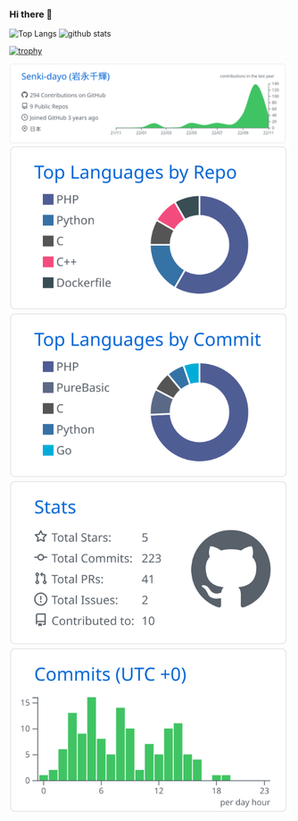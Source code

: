 ### Hi there 👋

<p align="left"> 
  <img alt="Top Langs" height="150px" src="https://github-readme-stats.vercel.app/api/top-langs/?username=Senki-dayo&layout=compact&show_icons=true" />
  <img alt="github stats" height="150px" src="https://github-readme-stats.vercel.app/api?username=Senki-dayo&show_icons=ture" />
</p>

[![trophy](https://github-profile-trophy.vercel.app/?username=Senki-dayo&column=7
)](https://github.com/ryo-ma/github-profile-trophy)

[![](https://raw.githubusercontent.com/Senki-dayo/Senki-dayo/main/profile-summary-card-output/github/0-profile-details.svg)](https://github.com/vn7n24fzkq/github-profile-summary-cards)
[![](https://raw.githubusercontent.com/Senki-dayo/Senki-dayo/main/profile-summary-card-output/github/1-repos-per-language.svg)](https://github.com/vn7n24fzkq/github-profile-summary-cards) [![](https://raw.githubusercontent.com/Senki-dayo/Senki-dayo/main/profile-summary-card-output/github/2-most-commit-language.svg)](https://github.com/vn7n24fzkq/github-profile-summary-cards)
[![](https://raw.githubusercontent.com/Senki-dayo/Senki-dayo/main/profile-summary-card-output/github/3-stats.svg)](https://github.com/vn7n24fzkq/github-profile-summary-cards) [![](https://raw.githubusercontent.com/Senki-dayo/Senki-dayo/main/profile-summary-card-output/github/4-productive-time.svg)](https://github.com/vn7n24fzkq/github-profile-summary-cards)


<!-- <code><img height="50" src=""></code> -->

<!-- ## Programming Languages
<code><img height="50" src="https://img.icons8.com/fluency/512/c-programming.png"></code>
<code><img height="50" src="https://img.icons8.com/color/512/c-plus-plus-logo.png"></code>
<code><img height="50" src="https://img.icons8.com/color/512/c-sharp-logo.png"></code>
<code><img height="50" src="https://img.icons8.com/color/512/python.png"></code>
<code><img height="50" src="https://img.icons8.com/color/512/php.png"></code>
<code><img height="50" src="https://img.icons8.com/color/512/swift.png"></code>


<code><img height="50" src="https://img.icons8.com/color/512/html-5--v2.png"></code>
<code><img height="50" src="https://img.icons8.com/fluency/512/css3.png"></code>
<code><img height="50" src="https://img.icons8.com/color/512/javascript.png"></code>


<code><img height="50" src="https://img.icons8.com/color/512/typescript.png"></code>
<code><img height="50" src="https://img.icons8.com/color/512/kubernetes.png"></code>
<code><img height="50" src=""></code>
<code><img height="50" src=""></code>
<code><img height="50" src=""></code>


## APIs
<code><img height="50" src="https://img.icons8.com/color/512/twitter-squared.png"></code>
<code><img height="50" src="https://img.icons8.com/color/512/spotify.png"></code> -->
